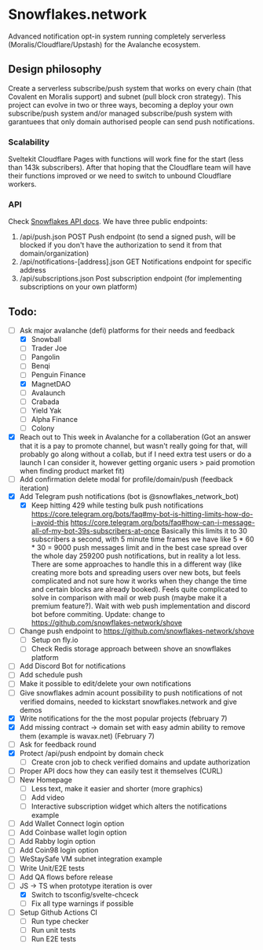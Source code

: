 # Snowflakes.network

Advanced notification opt-in system running completely serverless (Moralis/Cloudflare/Upstash) for the Avalanche ecosystem.

## Design philosophy

Create a serverless subscribe/push system that works on every chain (that Covalent en Moralis support) and subnet (pull block cron strategy). This project can evolve in two or three ways, becoming a deploy your own subscribe/push system and/or managed subscribe/push system with garantuees that only domain authorised people can send push notifications.

### Scalability

Sveltekit Cloudflare Pages with functions will work fine for the start (less than 143k subscribers). After that hoping that the Cloudflare team will have their functions improved or we need to switch to unbound Cloudflare workers.

### API

Check [Snowflakes API docs](https://snowflakes.network/api). We have three public endpoints:

1. /api/push.json POST Push endpoint (to send a signed push, will be blocked if you don't have the authorization to send it from that domain/organization)
2. /api/notifications-[address].json GET Notifications endpoint for specific address
3. /api/subscriptions.json Post subscription endpoint (for implementing subscriptions on your own platform)

## Todo:

- [ ] Ask major avalanche (defi) platforms for their needs and feedback
  - [x] Snowball
  - [ ] Trader Joe
  - [ ] Pangolin
  - [ ] Benqi
  - [ ] Penguin Finance
  - [x] MagnetDAO
  - [ ] Avalaunch
  - [ ] Crabada
  - [ ] Yield Yak
  - [ ] Alpha Finance
  - [ ] Colony
- [x] Reach out to This week in Avalanche for a collaberation (Got an answer that it is a pay to promote channel, but wasn't really going for that, will probably go along without a collab, but if I need extra test users or do a launch I can consider it, however getting organic users > paid promotion when finding product market fit)
- [ ] Add confirmation delete modal for profile/domain/push (feedback iteration)
- [x] Add Telegram push notifications (bot is @snowflakes_network_bot)
  - [x] Keep hitting 429 while testing bulk push notifications https://core.telegram.org/bots/faq#my-bot-is-hitting-limits-how-do-i-avoid-this          https://core.telegram.org/bots/faq#how-can-i-message-all-of-my-bot-39s-subscribers-at-once Basically this limits it to 30 subscribers a second, with 5 minute time frames we have like 5 * 60 * 30 = 9000 push messages limit and in the best case spread over the whole day 259200 push notifications, but in reality a lot less. There are some approaches to handle this in a different way (like creating more bots and spreading users over new bots, but feels complicated and not sure how it works when they change the time and certain blocks are already booked). Feels quite complicated to solve in comparison with mail or web push (maybe make it a premium feature?). Wait with web push implementation and discord bot before commiting. Update: change to https://github.com/snowflakes-network/shove
- [ ] Change push endpoint to https://github.com/snowflakes-network/shove
  - [ ] Setup on fly.io
  - [ ] Check Redis storage approach between shove an snowflakes platform
- [ ] Add Discord Bot for notifications
- [ ] Add schedule push
- [ ] Make it possible to edit/delete your own notifications
- [ ] Give snowflakes admin acount possibility to push notifications of not verified domains, needed to kickstart snowflakes.network and give demos
- [x] Write notifications for the the most popular projects (february 7)
- [x] Add missing contract -> domain set with easy admin ability to remove them (example is wavax.net) (February 7)
- [ ] Ask for feedback round
- [x] Protect /api/push endpoint by domain check
  - [ ] Create cron job to check verified domains and update authorization
- [ ] Proper API docs how they can easily test it themselves (CURL)
- [ ] New Homepage
  - [ ] Less text, make it easier and shorter (more graphics)
  - [ ] Add video
  - [ ] Interactive subscription widget which alters the notifications example
- [ ] Add Wallet Connect login option
- [ ] Add Coinbase wallet login option
- [ ] Add Rabby login option
- [ ] Add Coin98 login option
- [ ] WeStaySafe VM subnet integration example
- [ ] Write Unit/E2E tests
- [ ] Add QA flows before release
- [ ] JS -> TS when prototype iteration is over
  - [x] Switch to tsconfig/svelte-chceck
  - [ ] Fix all type warnings if possible
- [ ] Setup Github Actions CI
  - [ ] Run type checker
  - [ ] Run unit tests
  - [ ] Run E2E tests
